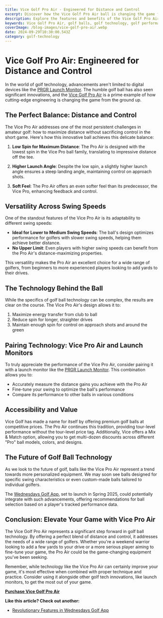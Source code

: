 ```yaml
---
title: Vice Golf Pro Air - Engineered for Distance and Control
excerpt: Discover how the Vice Golf Pro Air ball is changing the game for golfers of all skill levels with its innovative design.
description: Explore the features and benefits of the Vice Golf Pro Air ball, offering exceptional distance and control for a wide range of swing speeds.
keywords: Vice Golf Pro Air, golf balls, golf technology, golf performance, swing speed optimization
coverImage: /blog-images/vice-golf-pro-air.webp
date: 2024-09-29T10:30:00.543Z
category: golf-technology
---
```


# Vice Golf Pro Air: Engineered for Distance and Control

In the world of golf technology, advancements aren't limited to digital devices like the [PRGR Launch Monitor](/blog/golf-technology/prgr-launch-monitor-pro-level-data-in-your-pocket). The humble golf ball has also seen significant innovations, and the [Vice Golf Pro Air](https://www.vicegolf.com/golf-balls/vice-golf-pro-air-white) is a prime example of how cutting-edge engineering is changing the game from the ground up.

## The Perfect Balance: Distance and Control

The Vice Pro Air addresses one of the most persistent challenges in amateur golf: how to maximize distance without sacrificing control in the short game. Here's how this innovative ball achieves this delicate balance:

1. **Low Spin for Maximum Distance**: The Pro Air is designed with the lowest spin in the Vice Pro ball family, translating to impressive distance off the tee.

2. **Higher Launch Angle**: Despite the low spin, a slightly higher launch angle ensures a steep landing angle, maintaining control on approach shots.

3. **Soft Feel**: The Pro Air offers an even softer feel than its predecessor, the Vice Pro, enhancing feedback and control.

## Versatility Across Swing Speeds

One of the standout features of the Vice Pro Air is its adaptability to different swing speeds:

- **Ideal for Lower to Medium Swing Speeds**: The ball's design optimizes performance for golfers with slower swing speeds, helping them achieve better distance.
- **No Upper Limit**: Even players with higher swing speeds can benefit from the Pro Air's distance-maximizing properties.

This versatility makes the Pro Air an excellent choice for a wide range of golfers, from beginners to more experienced players looking to add yards to their drives.

## The Technology Behind the Ball

While the specifics of golf ball technology can be complex, the results are clear on the course. The Vice Pro Air's design allows it to:

1. Maximize energy transfer from club to ball
2. Reduce spin for longer, straighter drives
3. Maintain enough spin for control on approach shots and around the green

## Pairing Technology: Vice Pro Air and Launch Monitors

To truly appreciate the performance of the Vice Pro Air, consider pairing it with a launch monitor like the [PRGR Launch Monitor](/blog/golf-technology/prgr-launch-monitor). This combination allows you to:

- Accurately measure the distance gains you achieve with the Pro Air
- Fine-tune your swing to optimize the ball's performance
- Compare its performance to other balls in various conditions

## Accessibility and Value

Vice Golf has made a name for itself by offering premium golf balls at competitive prices. The Pro Air continues this tradition, providing tour-level performance without the tour-level price tag. Additionally, Vice offers a Mix & Match option, allowing you to get multi-dozen discounts across different "Pro" ball models, colors, and designs.

## The Future of Golf Ball Technology

As we look to the future of golf, balls like the Vice Pro Air represent a trend towards more personalized equipment. We may soon see balls designed for specific swing characteristics or even custom-made balls tailored to individual golfers.

The [Wednesdays Golf App](/features/mini-games), set to launch in Spring 2025, could potentially integrate with such advancements, offering recommendations for ball selection based on a player's tracked performance data.

## Conclusion: Elevate Your Game with Vice Pro Air

The Vice Golf Pro Air represents a significant step forward in golf ball technology. By offering a perfect blend of distance and control, it addresses the needs of a wide range of golfers. Whether you're a weekend warrior looking to add a few yards to your drive or a more serious player aiming to fine-tune your game, the Pro Air could be the game-changing equipment you've been seeking.

Remember, while technology like the Vice Pro Air can certainly improve your game, it's most effective when combined with proper technique and practice. Consider using it alongside other golf tech innovations, like launch monitors, to get the most out of your game.

[**Purchase Vice Golf Pro Air**](https://www.vicegolf.com/golf-balls/vice-golf-pro-air-white)

**Like this article? Check out another:**

- [Revolutionary Features in Wednesdays Golf App](/blog/golf-technology/revolutionary-features)

